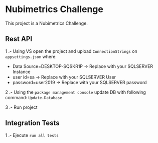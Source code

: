 # Nubimetrics Challenge

This project is a Nubimetrics Challenge.

## Rest API

1 .- Using VS open the project and upload ```ConnectionStrings``` on ```appsettings.json``` where:
* Data Source=DESKTOP-SQSKR1P -> Replace with your SQLSERVER Instance
* user id=sa -> Replace with your SQLSERVER User
* password=user2019 -> Replace with your SQLSERVER password
 
 2 .- Using the ```package management console``` update DB with following command: ```Update-Database```
 
 3 .- Run project

## Integration Tests

1 .- Ejecute ```run all tests```

